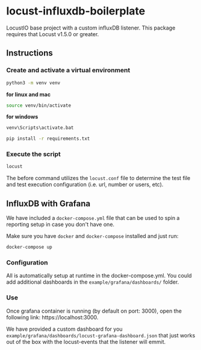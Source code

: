 # locust-influxdb-boilerplate

LocustIO base project with a custom influxDB listener. This package requires that Locust v1.5.0 or greater.

## Instructions

### Create and activate a virtual environment

```bash
python3 -m venv venv
```

__for linux and mac__

```bash
source venv/bin/activate
```

__for windows__

```bash
venv\Scripts\activate.bat
```

```bash
pip install -r requirements.txt
```

### Execute the script

```bash
locust
```

The before command utilizes the `locust.conf` file to determine the test file and test execution configuration (i.e. url, number or users, etc).

## InfluxDB with Grafana

We have included a `docker-compose.yml` file that can be used to spin a reporting setup in case you don't have one.

Make sure you have `docker` and `docker-compose` installed and just run:

```bash
docker-compose up
```

### Configuration
All is automatically setup at runtime in the docker-compose.yml. You could add additional dashboards in the `example/grafana/dashboards/` folder.

### Use
Once grafana container is running (by default on port: 3000), open the following link: https://localhost:3000.

We have provided a custom dashboard for you `example/grafana/dashboards/locust-grafana-dashboard.json` that just works out of the box with the locust-events that the listener will emmit.

